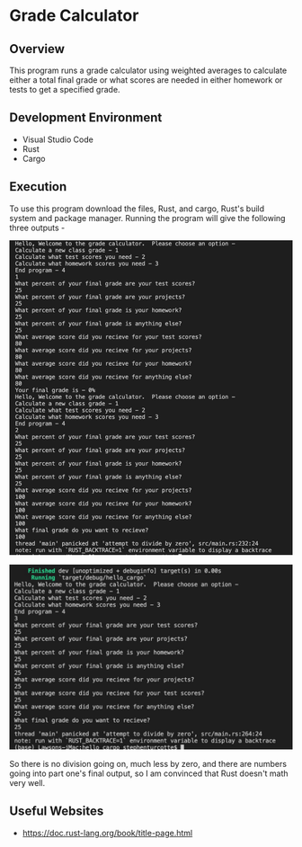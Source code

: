 # Grade Calculator

## Overview

This program runs a grade calculator using weighted averages to calculate either a total final grade or what scores are needed in either homework or tests to get a specified grade.  


## Development Environment
* Visual Studio Code
* Rust
* Cargo

## Execution
To use this program download the files, Rust, and cargo, Rust's build system and package manager.  Running the program will give the following three outputs -

![](image3.jpg)

![](image4.jpg)

So there is no division going on, much less by zero, and there are numbers going into part one's final output, so I am convinced that Rust doesn't math very well.

## Useful Websites
* https://doc.rust-lang.org/book/title-page.html
